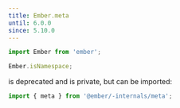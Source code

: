 ```yaml
---
title: Ember.meta 
until: 6.0.0
since: 5.10.0
---
```


```js
import Ember from 'ember';

Ember.isNamespace;
```

is deprecated and is private, but can be imported:
```js
import { meta } from '@ember/-internals/meta';
```
